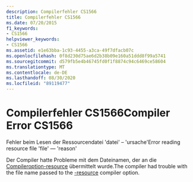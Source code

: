 ```yaml
---
description: Compilerfehler CS1566
title: Compilerfehler CS1566
ms.date: 07/20/2015
f1_keywords:
- CS1566
helpviewer_keywords:
- CS1566
ms.assetid: e1e63bba-1c93-4455-a3ca-49f7dfacb07c
ms.openlocfilehash: 0f8d230d75ae6d2b38b09e160a51ddd8f99a5741
ms.sourcegitcommit: d579fb5e4b46745fd0f1f8874c94c6469ce58604
ms.translationtype: MT
ms.contentlocale: de-DE
ms.lasthandoff: 08/30/2020
ms.locfileid: "89119477"
---
```

# <a name="compiler-error-cs1566"></a><span data-ttu-id="31de3-103">Compilerfehler CS1566</span><span class="sxs-lookup"><span data-stu-id="31de3-103">Compiler Error CS1566</span></span>
<span data-ttu-id="31de3-104">Fehler beim Lesen der Ressourcendatei 'datei' – 'ursache'</span><span class="sxs-lookup"><span data-stu-id="31de3-104">Error reading resource file 'file' — 'reason'</span></span>  
  
 <span data-ttu-id="31de3-105">Der Compiler hatte Probleme mit dem Dateinamen, der an die [Compileroption-resource](../language-reference/compiler-options/resource-compiler-option.md) übermittelt wurde.</span><span class="sxs-lookup"><span data-stu-id="31de3-105">The compiler had trouble with the file name passed to the [-resource](../language-reference/compiler-options/resource-compiler-option.md) compiler option.</span></span>
